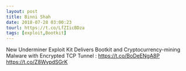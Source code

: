 ```yaml
---
layout: post
title: Binni Shah
date: 2018-07-28 03:00:23
tourl: https://t.co/LfZIicBDza
tags: [exploit,Bootkit]
---
```

New Underminer Exploit Kit Delivers Bootkit and Cryptocurrency-mining Malware with Encrypted TCP Tunnel :  https://t.co/BoDeENgA8P https://t.co/Z8WvpdSGrK